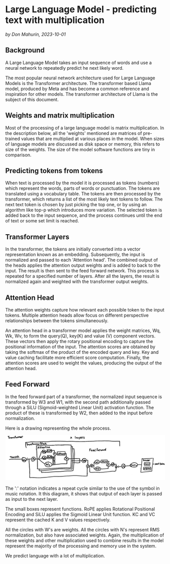# Large Language Model - predicting text with multiplication

*by Don Mahurin, 2023-10-01*

## Background

A Large Language Model takes an input sequence of words and use a neural network to repeatedly predict he next likely word.

The most popular neural network architecture used for Large Language Models is the Transformer architecture.
The transformer based Llama model, produced by Meta and has become a common reference and inspiration for other models. The transformer architecture of Llama is the subject of this document.

## Weights and matrix multiplication

Most of the processing of a large language model is matrix multiplication. In the description below, all the 'weights' mentioned are matrices of pre-trained values that are multiplied at various places in the model. When sizes of language models are discussed as disk space or memory, this refers to size of the weights. The size of the model software functions are tiny in comparison.

## Predicting tokens from tokens

When text is processed by the model it is processed as tokens (numbers) which represent the words, parts of words or punctuation. The tokens are translated using a vocabulary table.
The tokens are then processed by the transformer, which returns a list of the most likely text tokens to follow.
The next text token is chosen by just picking the top one, or by using an algorithm like top-p which introduces more variation.
The selected token is added back to the input sequence, and the process continues until the end of text or some set limit is reached.

## Transformer Layers

In the transformer, the tokens are initially converted into a vector representation known as an embedding. Subsequently, the input is normalized and passed to each 'Attention head'. The combined output of the heads applies the attention output weights and is added to back to the input. The result is then sent to the feed forward network. This process is repeated for a specified number of layers. After all the layers, the result is normalized again and weighted with the transformer output weights.

## Attention Head

The attention weights capture how relevant each possible token to the input tokens.
Multiple attention heads allow focus on different perspective relationships between the tokens simultaneously.

An attention head in a transformer model applies the weight matrices, Wq, Wk, Wv, to form the query(Q), key(K) and value (V) component vectors.
These vectors then apply the rotary positional encoding to capture the positional information of the input. The attention scores are obtained by taking the softmax of the product of the encoded query and key. Key and value caching facilitate more efficient score computation.
Finally, the attention scores are used to weight the values, producing the output of the attention head.

## Feed Forward

In the feed forward part of a transformer, the normalized input sequence is transformed by W3 and W1, with the second path additionally passed through a SiLU (Sigmoid-weighted Linear Unit) activation function. The product of these is transformed by W2, then added to the input before normalization.

Here is a drawing representing the whole process.

![](transformer.jpg)

The ':' notation indicates a repeat cycle similar to the use of the symbol in music notation.  It this diagram, it shows that output of each layer is passed as input to the next layer.

The small boxes represent functions. RoPE applies Rotational Positional Encoding and SiLU applies the Sigmoid Linear Unit function.
KC and VC represent the cached K and V values respectively.

All the circles with W's are weights.  All the circles with N's represent RMS normalization, but also have associated weights.
Again, the multiplication of these weights and other multiplication used to combine results in the model represent the majority of the processing and memory use in the system.

We predict language with a lot of multiplication.


